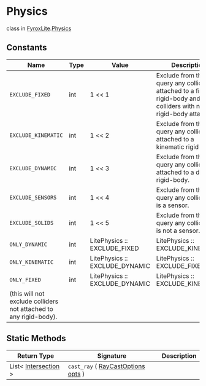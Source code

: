 # Physics
class in [FyroxLite](../../scripting_api.md).[Physics](../Physics.md)
## Constants
| Name | Type | Value | Description |
|---|---|---|---|
| `EXCLUDE_FIXED` | int | 1 << 1 | Exclude from the query any collider attached to a fixed rigid-body and colliders with no rigid-body attached. |
| `EXCLUDE_KINEMATIC` | int | 1 << 2 | Exclude from the query any collider attached to a kinematic rigid-body. |
| `EXCLUDE_DYNAMIC` | int | 1 << 3 | Exclude from the query any collider attached to a dynamic rigid-body. |
| `EXCLUDE_SENSORS` | int | 1 << 4 | Exclude from the query any collider that is a sensor. |
| `EXCLUDE_SOLIDS` | int | 1 << 5 | Exclude from the query any collider that is not a sensor. |
| `ONLY_DYNAMIC` | int | LitePhysics :: EXCLUDE_FIXED | LitePhysics :: EXCLUDE_KINEMATIC | Excludes all colliders not attached to a dynamic rigid-body. |
| `ONLY_KINEMATIC` | int | LitePhysics :: EXCLUDE_DYNAMIC | LitePhysics :: EXCLUDE_FIXED | Excludes all colliders not attached to a kinematic rigid-body. |
| `ONLY_FIXED` | int | LitePhysics :: EXCLUDE_DYNAMIC | LitePhysics :: EXCLUDE_KINEMATIC | Exclude all colliders attached to a non-fixed rigid-body
(this will not exclude colliders not attached to any rigid-body). |
## Static Methods
| Return Type | Signature | Description |
|---|---|---|
| List< [Intersection](../Physics/Intersection.md) > | `cast_ray` ( [RayCastOptions](../Physics/RayCastOptions.md) <ins>opts</ins> ) |  |

